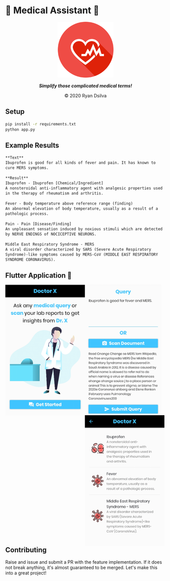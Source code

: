 # 🏥 Medical Assistant 🏥

<div style="text-align:center;">

<img src="./images/icon.png" width="175"/>

**_Simplify those complicated medical terms!_**

&copy; 2020 Ryan Dsilva

</div>

## Setup

```bash
pip install -r requirements.txt
python app.py
```

## Example Results

```
**Text**
Ibuprofen is good for all kinds of fever and pain. It has known to cure MERS symptoms.

**Result**
Ibuprofen - Ibuprofen [Chemical/Ingredient]
A nonsteroidal anti-inflammatory agent with analgesic properties used in the therapy of rheumatism and arthritis.

Fever - Body temperature above reference range (finding)
An abnormal elevation of body temperature, usually as a result of a pathologic process.

Pain - Pain [Disease/Finding]
An unpleasant sensation induced by noxious stimuli which are detected by NERVE ENDINGS of NOCICEPTIVE NEURONS.

Middle East Respiratory Syndrome - MERS
A viral disorder characterized by SARS (Severe Acute Respiratory Syndrome)-like symptoms caused by MERS-CoV (MIDDLE EAST RESPIRATORY SYNDROME CORONAVIRUS).
```

## Flutter Application 📱

<img align="left" src="./images/home.jpg" width="250"/>
<img align="left" src="./images/query.jpg" width="240"/>
<img align="left" src="./images/result.jpg" width="250"/>


## Contributing

Raise and issue and submit a PR with the feature implementation. If it does not break anything, it's almost guaranteed to be merged. Let's make this into a great project!
